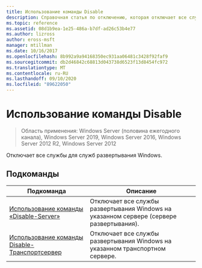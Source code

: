 ```yaml
---
title: Использование команды Disable
description: Справочная статья по отключению, которая отключает все службы для служб развертывания Windows.
ms.topic: reference
ms.assetid: 08d1b9ea-1e25-486a-b7df-ad26c53b4e77
ms.author: lizross
author: eross-msft
manager: mtillman
ms.date: 10/16/2017
ms.openlocfilehash: 8b992a9a94168350ec931aa06481c3428f92faf9
ms.sourcegitcommit: db2d46842c68813d043738d6523f13d8454fc972
ms.translationtype: MT
ms.contentlocale: ru-RU
ms.lasthandoff: 09/10/2020
ms.locfileid: "89622050"
---
```

# <a name="using-the-disable-command"></a>Использование команды Disable

> Область применения: Windows Server (половина ежегодного канала), Windows Server 2019, Windows Server 2016, Windows Server 2012 R2, Windows Server 2012

Отключает все службы для служб развертывания Windows.

## <a name="subcommands"></a>Подкоманды
|Подкоманда|Описание|
|-------|--------|
|[Использование команды «Disable-Server»](using-the-disable-server-command.md)|Отключает все службы развертывания Windows на указанном сервере (сервере развертывания).|
|[Использование команды Disable-Транспортсервер](using-the-disable-transportserver-command.md)|Отключает все службы развертывания Windows на указанном транспортном сервере.|
